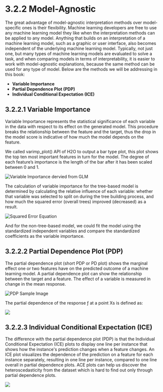 # 3.2.2 Model-Agnostic

The great advantage of model-agnostic interpretation methods over model-specific ones is their flexibility. Machine learning developers are free to use any machine learning model they like when the interpretation methods can be applied to any model. Anything that builds on an interpretation of a machine learning model, such as a graphic or user interface, also becomes independent of the underlying machine learning model. Typically, not just one, but many types of machine learning models are evaluated to solve a task, and when comparing models in terms of interpretability, it is easier to work with model-agnostic explanations, because the same method can be used for any type of model. Below are the methods we will be addressing in this book:

* **Variable Importance**
* **Partial Dependence Plot \(PDP\)**
* **Individual Conditional Expectation \(ICE\)**

## 3.2.2.1 Variable Importance

Variable Importance represents the statistical significance of each variable in the data with respect to its effect on the generated model. This procedure breaks the relationship between the feature and the target, thus the drop in the model score is indicative of how much the model depends on the feature.

We called varimp\_plot\(\) API of H2O to output a bar type plot, this plot shows the top ten most important features in turn for the model. The degree of each feature’s importance is the length of the bar after it has been scaled between 0 and 1.  

![Variable Importance dervied from GLM](../../.gitbook/assets/image%20%2815%29.png)

The calculation of variable importance for the tree-based model is determined by calculating the relative influence of each variable: whether that variable was selected to split on during the tree building process, and how much the squared error \(overall trees\) improved \(decreased\) as a result. 

![Squared Error Equation](../../.gitbook/assets/image%20%288%29.png)

And for the non-tree-based model, we could fit the model using the standardized independent variables and compare the standardized coefficients as the variable importance.

## 3.2.2.2 Partial Dependence Plot \(PDP\)

The partial dependence plot \(short PDP or PD plot\) shows the marginal effect one or two features have on the predicted outcome of a machine learning model. A partial dependence plot can show the relationship between the target and a feature. The effect of a variable is measured in change in the mean response.

![PDP Sample Image](../../.gitbook/assets/image%20%2816%29.png)

The partial dependence of the response ƒ at a point Xs is defined as:

![](../../.gitbook/assets/image%20%2814%29.png)

## 3.2.2.3 Individual Conditional Expectation \(ICE\)

The difference with the partial dependence plot \(PDP\) is that the Individual Conditional Expectation \(ICE\) plots to display one line per instance that shows how the instance's prediction changes when a feature changes. An ICE plot visualizes the dependence of the prediction on a feature for each instance separately, resulting in one line per instance, compared to one line overall in partial dependence plots. ACE plots can help us discover the heteroscedasticity from the dataset which is hard to find out only through partial dependence plots.

![](../../.gitbook/assets/image%20%2810%29.png)

